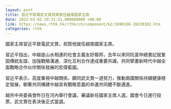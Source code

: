 ```yaml
---
layout: post
title: 習近平致電武文賞祝賀就任越南國家主席
date: 2023-03-02 19:31:51.000000000 +08:00
link: https://news.rthk.hk/rthk/ch/component/k2/1690198-20230302.htm
categories: rthk
---
```


國家主席習近平致電武文賞，祝賀他就任越南國家主席。

習近平指出，中越是山水相連的社會主義友好鄰邦，去年以來同阮富仲總書記就鞏固傳統友誼、加強戰略溝通、深化互利合作達成重要共識，共同擘畫新時代中越全面戰略合作伙伴關係發展的宏偉藍圖。

習近平表示，高度重視中越關係，願同武文賞一道努力，推動兩國關係持續健康穩定發展，朝著共同構建中越具有戰略意義的命運共同體不斷邁進。

越共中央委員會昨日在河內舉行會議，審議新任國家主席人選。國會今日進行投票，武文賞在表決後正式當選。
